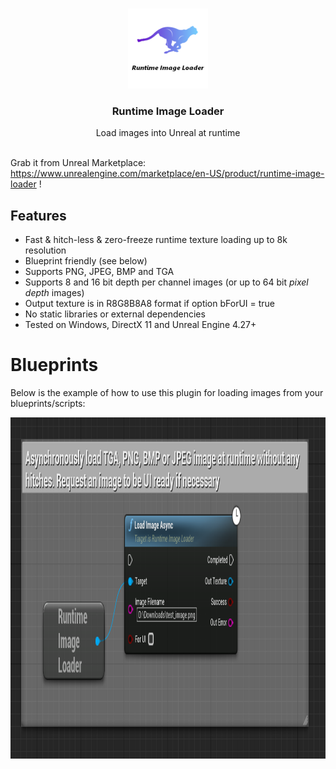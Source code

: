<br/>
<p align="center">
  <a href="https://github.com/RaiaN/ue4_runtimeimageloader">
    <img src="Resources/Icon128.png" alt="Logo" width="128" height="128">
  </a>

  <h3 align="center">Runtime Image Loader</h3>

  <p align="center">
    Load images into Unreal at runtime
    <br/>
    <br/>
  </p>
</p>

Grab it from Unreal Marketplace: https://www.unrealengine.com/marketplace/en-US/product/runtime-image-loader !

## Features
- Fast & hitch-less & zero-freeze runtime texture loading up to 8k resolution
- Blueprint friendly (see below)
- Supports PNG, JPEG, BMP and TGA
- Supports 8 and 16 bit depth per channel images  (or up to 64 bit *pixel depth* images)
- Output texture is in R8G8B8A8 format if option bForUI = true
- No static libraries or external dependencies
- Tested on Windows, DirectX 11 and Unreal Engine 4.27+ 

# Blueprints

Below is the example of how to use this plugin for loading images from your blueprints/scripts:

<img src="Resources/Blueprint_node.png" width="1161" height="546">
